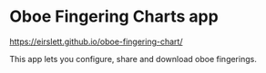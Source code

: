 # Oboe Fingering Charts app

https://eirslett.github.io/oboe-fingering-chart/

This app lets you configure, share and download oboe fingerings.
